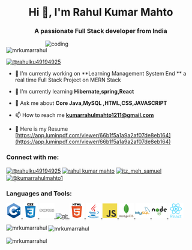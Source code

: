 


<h1 align="center">Hi 👋, I'm Rahul Kumar Mahto</h1>
<h3 align="center">A passionate Full Stack developer from India</h3>
<img align="right" alt="coding" width="400" src="https://user-images.githubusercontent.com/55389276/140866485-8fb1c876-9a8f-4d6a-98dc-08c4981eaf70.gif">

<p align="left"> <img src="https://komarev.com/ghpvc/?username=mrkumarrahul&label=Profile%20views&color=0e75b6&style=flat" alt="mrkumarrahul" /> </p>

<p align="left"> <a href="https://twitter.com/@rahulku49194925" target="blank"><img src="https://img.shields.io/twitter/follow/@rahulku49194925?logo=twitter&style=for-the-badge" alt="@rahulku49194925" /></a> </p>

- 🔭 I’m currently working on **Learning Management System End ** a real time Full Stack Project on MERN Stack

- 🌱 I’m currently learning **Hibernate,spring,React**

- 💬 Ask me about **Core Java,MySQL ,HTML,CSS,JAVASCRIPT**

- 📫 How to reach me **kumarrahulmahto1211@gmail.com**

- 📄 Here is my Resume [https://app.luminpdf.com/viewer/66b1f5a1a9a2af07de8eb164](https://app.luminpdf.com/viewer/66b1f5a1a9a2af07de8eb164)

<h3 align="left">Connect with me:</h3>
<p align="left">
<a href="https://twitter.com/@rahulku49194925" target="blank"><img align="center" src="https://raw.githubusercontent.com/rahuldkjain/github-profile-readme-generator/master/src/images/icons/Social/twitter.svg" alt="@rahulku49194925" height="30" width="40" /></a>
<a href="https://linkedin.com/in/rahul kumar mahto" target="blank"><img align="center" src="https://raw.githubusercontent.com/rahuldkjain/github-profile-readme-generator/master/src/images/icons/Social/linked-in-alt.svg" alt="rahul kumar mahto" height="30" width="40" /></a>
<a href="https://instagram.com/itz_meh_samuel" target="blank"><img align="center" src="https://raw.githubusercontent.com/rahuldkjain/github-profile-readme-generator/master/src/images/icons/Social/instagram.svg" alt="itz_meh_samuel" height="30" width="40" /></a>
<a href="https://www.hackerrank.com/@kumarrahulmahto1" target="blank"><img align="center" src="https://raw.githubusercontent.com/rahuldkjain/github-profile-readme-generator/master/src/images/icons/Social/hackerrank.svg" alt="@kumarrahulmahto1" height="30" width="40" /></a>
</p>

<h3 align="left">Languages and Tools:</h3>
<p align="left"> <a href="https://www.w3schools.com/cpp/" target="_blank" rel="noreferrer"> <img src="https://raw.githubusercontent.com/devicons/devicon/master/icons/cplusplus/cplusplus-original.svg" alt="cplusplus" width="40" height="40"/> </a> <a href="https://www.w3schools.com/css/" target="_blank" rel="noreferrer"> <img src="https://raw.githubusercontent.com/devicons/devicon/master/icons/css3/css3-original-wordmark.svg" alt="css3" width="40" height="40"/> </a> <a href="https://expressjs.com" target="_blank" rel="noreferrer"> <img src="https://raw.githubusercontent.com/devicons/devicon/master/icons/express/express-original-wordmark.svg" alt="express" width="40" height="40"/> </a> <a href="https://git-scm.com/" target="_blank" rel="noreferrer"> <img src="https://www.vectorlogo.zone/logos/git-scm/git-scm-icon.svg" alt="git" width="40" height="40"/> </a> <a href="https://www.w3.org/html/" target="_blank" rel="noreferrer"> <img src="https://raw.githubusercontent.com/devicons/devicon/master/icons/html5/html5-original-wordmark.svg" alt="html5" width="40" height="40"/> </a> <a href="https://www.java.com" target="_blank" rel="noreferrer"> <img src="https://raw.githubusercontent.com/devicons/devicon/master/icons/java/java-original.svg" alt="java" width="40" height="40"/> </a> <a href="https://developer.mozilla.org/en-US/docs/Web/JavaScript" target="_blank" rel="noreferrer"> <img src="https://raw.githubusercontent.com/devicons/devicon/master/icons/javascript/javascript-original.svg" alt="javascript" width="40" height="40"/> </a> <a href="https://www.mongodb.com/" target="_blank" rel="noreferrer"> <img src="https://raw.githubusercontent.com/devicons/devicon/master/icons/mongodb/mongodb-original-wordmark.svg" alt="mongodb" width="40" height="40"/> </a> <a href="https://www.mysql.com/" target="_blank" rel="noreferrer"> <img src="https://raw.githubusercontent.com/devicons/devicon/master/icons/mysql/mysql-original-wordmark.svg" alt="mysql" width="40" height="40"/> </a> <a href="https://nodejs.org" target="_blank" rel="noreferrer"> <img src="https://raw.githubusercontent.com/devicons/devicon/master/icons/nodejs/nodejs-original-wordmark.svg" alt="nodejs" width="40" height="40"/> </a> <a href="https://reactjs.org/" target="_blank" rel="noreferrer"> <img src="https://raw.githubusercontent.com/devicons/devicon/master/icons/react/react-original-wordmark.svg" alt="react" width="40" height="40"/> </a> </p>

<p><img align="left" src="https://github-readme-stats.vercel.app/api/top-langs?username=mrkumarrahul&show_icons=true&locale=en&layout=compact" alt="mrkumarrahul" /></p>

<p>&nbsp;<img align="center" src="https://github-readme-stats.vercel.app/api?username=mrkumarrahul&show_icons=true&locale=en" alt="mrkumarrahul" /></p>

<p><img align="center" src="https://github-readme-streak-stats.herokuapp.com/?user=mrkumarrahul&" alt="mrkumarrahul" /></p>
